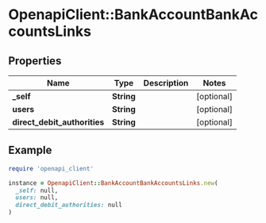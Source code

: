 # OpenapiClient::BankAccountBankAccountsLinks

## Properties

| Name | Type | Description | Notes |
| ---- | ---- | ----------- | ----- |
| **_self** | **String** |  | [optional] |
| **users** | **String** |  | [optional] |
| **direct_debit_authorities** | **String** |  | [optional] |

## Example

```ruby
require 'openapi_client'

instance = OpenapiClient::BankAccountBankAccountsLinks.new(
  _self: null,
  users: null,
  direct_debit_authorities: null
)
```

